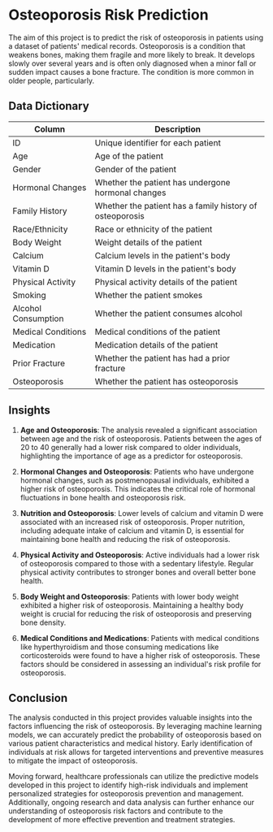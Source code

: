 # Osteoporosis Risk Prediction

The aim of this project is to predict the risk of osteoporosis in patients using a dataset of patients' medical records. Osteoporosis is a condition that weakens bones, making them fragile and more likely to break. It develops slowly over several years and is often only diagnosed when a minor fall or sudden impact causes a bone fracture. The condition is more common in older people, particularly.

## Data Dictionary
| Column                    | Description                                     |
|---------------------------|-------------------------------------------------|
| ID                        | Unique identifier for each patient              |
| Age                       | Age of the patient                              |
| Gender                    | Gender of the patient                           |
| Hormonal Changes          | Whether the patient has undergone hormonal changes |
| Family History            | Whether the patient has a family history of osteoporosis |
| Race/Ethnicity            | Race or ethnicity of the patient                |
| Body Weight               | Weight details of the patient                   |
| Calcium                   | Calcium levels in the patient's body            |
| Vitamin D                 | Vitamin D levels in the patient's body          |
| Physical Activity         | Physical activity details of the patient        |
| Smoking                   | Whether the patient smokes                      |
| Alcohol Consumption       | Whether the patient consumes alcohol            |
| Medical Conditions        | Medical conditions of the patient               |
| Medication                | Medication details of the patient               |
| Prior Fracture            | Whether the patient has had a prior fracture    |
| Osteoporosis              | Whether the patient has osteoporosis            |

## Insights

1. **Age and Osteoporosis**: The analysis revealed a significant association between age and the risk of osteoporosis. Patients between the ages of 20 to 40 generally had a lower risk compared to older individuals, highlighting the importance of age as a predictor for osteoporosis.

2. **Hormonal Changes and Osteoporosis**: Patients who have undergone hormonal changes, such as postmenopausal individuals, exhibited a higher risk of osteoporosis. This indicates the critical role of hormonal fluctuations in bone health and osteoporosis risk.

3. **Nutrition and Osteoporosis**: Lower levels of calcium and vitamin D were associated with an increased risk of osteoporosis. Proper nutrition, including adequate intake of calcium and vitamin D, is essential for maintaining bone health and reducing the risk of osteoporosis.

4. **Physical Activity and Osteoporosis**: Active individuals had a lower risk of osteoporosis compared to those with a sedentary lifestyle. Regular physical activity contributes to stronger bones and overall better bone health.

5. **Body Weight and Osteoporosis**: Patients with lower body weight exhibited a higher risk of osteoporosis. Maintaining a healthy body weight is crucial for reducing the risk of osteoporosis and preserving bone density.

6. **Medical Conditions and Medications**: Patients with medical conditions like hyperthyroidism and those consuming medications like corticosteroids were found to have a higher risk of osteoporosis. These factors should be considered in assessing an individual's risk profile for osteoporosis.

## Conclusion

The analysis conducted in this project provides valuable insights into the factors influencing the risk of osteoporosis. By leveraging machine learning models, we can accurately predict the probability of osteoporosis based on various patient characteristics and medical history. Early identification of individuals at risk allows for targeted interventions and preventive measures to mitigate the impact of osteoporosis.

Moving forward, healthcare professionals can utilize the predictive models developed in this project to identify high-risk individuals and implement personalized strategies for osteoporosis prevention and management. Additionally, ongoing research and data analysis can further enhance our understanding of osteoporosis risk factors and contribute to the development of more effective prevention and treatment strategies.
